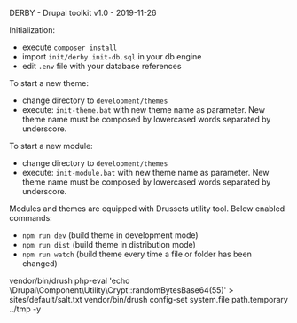 
DERBY - Drupal toolkit
v1.0 - 2019-11-26


Initialization:
- execute ```composer install```
- import ```init/derby.init-db.sql``` in your db engine
- edit ```.env``` file with your database references

To start a new theme:
- change directory to ```development/themes```
- execute: ```init-theme.bat``` with new theme name as parameter. New theme name must be composed by lowercased words separated by underscore.

To start a new module:
- change directory to ```development/themes```
- execute: ```init-module.bat``` with new theme name as parameter. New theme name must be composed by lowercased words separated by underscore.


Modules and themes are equipped with Drussets utility tool. Below enabled commands:
- ```npm run dev``` (build theme in development mode)
- ```npm run dist``` (build theme in distribution mode)
- ```npm run watch``` (build theme every time a file or folder has been changed)


vendor/bin/drush php-eval 'echo \Drupal\Component\Utility\Crypt::randomBytesBase64(55)' > sites/default/salt.txt
vendor/bin/drush config-set system.file path.temporary ../tmp -y
